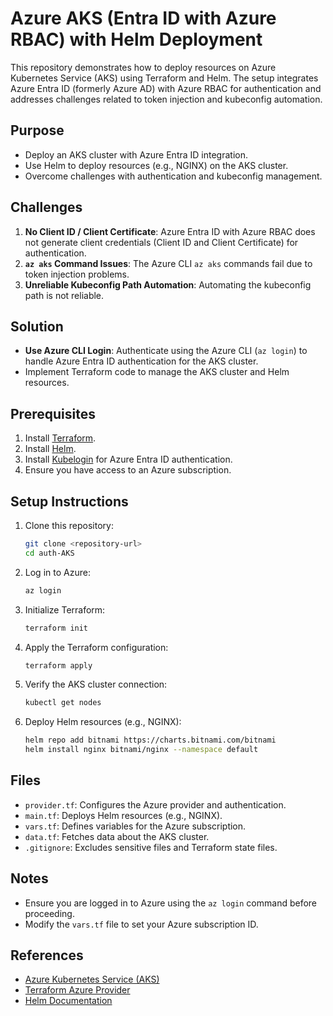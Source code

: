 # Azure AKS (Entra ID with Azure RBAC) with Helm Deployment

This repository demonstrates how to deploy resources on Azure Kubernetes Service (AKS) using Terraform and Helm. The setup integrates Azure Entra ID (formerly Azure AD) with Azure RBAC for authentication and addresses challenges related to token injection and kubeconfig automation.

## Purpose

- Deploy an AKS cluster with Azure Entra ID integration.
- Use Helm to deploy resources (e.g., NGINX) on the AKS cluster.
- Overcome challenges with authentication and kubeconfig management.

## Challenges

1. **No Client ID / Client Certificate**: Azure Entra ID with Azure RBAC does not generate client credentials (Client ID and Client Certificate) for authentication.
2. **`az aks` Command Issues**: The Azure CLI `az aks` commands fail due to token injection problems.
3. **Unreliable Kubeconfig Path Automation**: Automating the kubeconfig path is not reliable.

## Solution

- **Use Azure CLI Login**: Authenticate using the Azure CLI (`az login`) to handle Azure Entra ID authentication for the AKS cluster.
- Implement Terraform code to manage the AKS cluster and Helm resources.

## Prerequisites
1. Install [Terraform](https://www.terraform.io/downloads.html).
2. Install [Helm](https://helm.sh/docs/intro/install/).
3. Install [Kubelogin](https://github.com/Azure/kubelogin) for Azure Entra ID authentication.
4. Ensure you have access to an Azure subscription.

## Setup Instructions

1. Clone this repository:
    ```bash
    git clone <repository-url>
    cd auth-AKS
    ```

2. Log in to Azure:
    ```bash
    az login
    ```

3. Initialize Terraform:
    ```bash
    terraform init
    ```

4. Apply the Terraform configuration:
    ```bash
    terraform apply
    ```

5. Verify the AKS cluster connection:
    ```bash
    kubectl get nodes
    ```

6. Deploy Helm resources (e.g., NGINX):
    ```bash
    helm repo add bitnami https://charts.bitnami.com/bitnami
    helm install nginx bitnami/nginx --namespace default
    ```

## Files

- `provider.tf`: Configures the Azure provider and authentication.
- `main.tf`: Deploys Helm resources (e.g., NGINX).
- `vars.tf`: Defines variables for the Azure subscription.
- `data.tf`: Fetches data about the AKS cluster.
- `.gitignore`: Excludes sensitive files and Terraform state files.

## Notes

- Ensure you are logged in to Azure using the `az login` command before proceeding.
- Modify the `vars.tf` file to set your Azure subscription ID.

## References

- [Azure Kubernetes Service (AKS)](https://learn.microsoft.com/en-us/azure/aks/)
- [Terraform Azure Provider](https://registry.terraform.io/providers/hashicorp/azurerm/latest/docs)
- [Helm Documentation](https://helm.sh/docs/)
